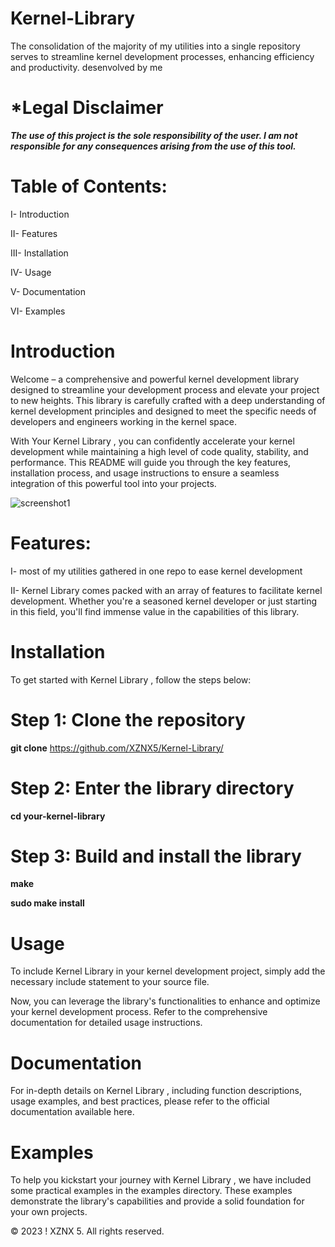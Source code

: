 # Kernel-Library
The consolidation of the majority of my utilities into a single repository serves to streamline kernel development processes, enhancing efficiency and productivity. desenvolved by me



# *Legal Disclaimer
***The use of this project is the sole responsibility of the user. I am not responsible for any consequences arising from the use of this tool.***




# Table of Contents:
I- Introduction

II- Features

III- Installation

IV- Usage

V- Documentation

VI- Examples


# Introduction
Welcome  – a comprehensive and powerful kernel development library designed to streamline your development process and elevate your project to new heights. This library is carefully crafted with a deep understanding of kernel development principles and designed to meet the specific needs of developers and engineers working in the kernel space.

With Your Kernel Library , you can confidently accelerate your kernel development while maintaining a high level of code quality, stability, and performance. This README will guide you through the key features, installation process, and usage instructions to ensure a seamless integration of this powerful tool into your projects.

![screenshot1](https://upload.wikimedia.org/wikipedia/commons/thumb/8/8f/Kernel_Layout.svg/1200px-Kernel_Layout.svg.png)

# Features:
I- most of my utilities gathered in one repo to ease kernel development 

II- Kernel Library  comes packed with an array of features to facilitate kernel development. Whether you're a seasoned kernel developer or just starting in this field, you'll find immense value in the capabilities of this library.

# Installation
To get started with  Kernel Library , follow the steps below:



# Step 1: Clone the repository
**git clone** https://github.com/XZNX5/Kernel-Library/

# Step 2: Enter the library directory
**cd your-kernel-library**

# Step 3: Build and install the library
**make**

**sudo make install**

# Usage
To include  Kernel Library  in your kernel development project, simply add the necessary include statement to your source file.

Now, you can leverage the library's functionalities to enhance and optimize your kernel development process. Refer to the comprehensive documentation for detailed usage instructions.


# Documentation
For in-depth details on  Kernel Library , including function descriptions, usage examples, and best practices, please refer to the official documentation available here.

# Examples
To help you kickstart your journey with Kernel Library , we have included some practical examples in the examples directory. These examples demonstrate the library's capabilities and provide a solid foundation for your own projects.







© 2023 ! XZNX 5. All rights reserved.
